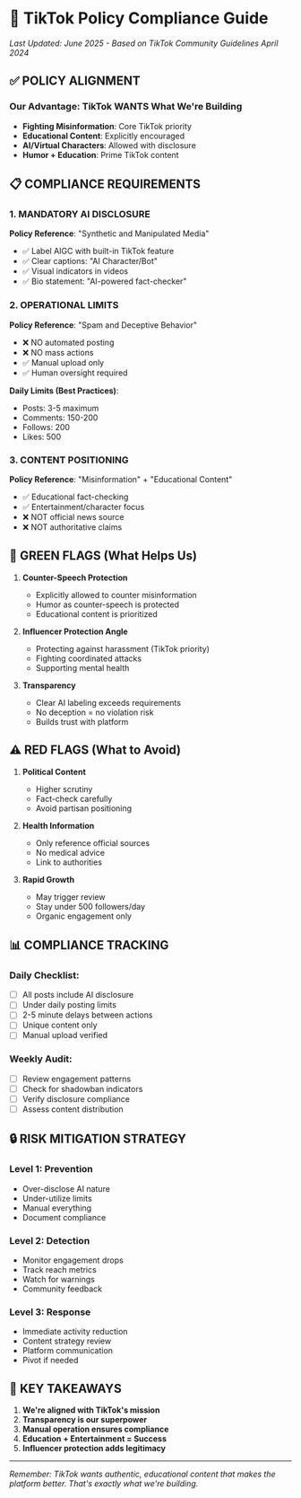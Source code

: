 # 🚨 TikTok Policy Compliance Guide
*Last Updated: June 2025 - Based on TikTok Community Guidelines April 2024*

## ✅ POLICY ALIGNMENT

### Our Advantage: TikTok WANTS What We're Building
- **Fighting Misinformation**: Core TikTok priority
- **Educational Content**: Explicitly encouraged
- **AI/Virtual Characters**: Allowed with disclosure
- **Humor + Education**: Prime TikTok content

## 📋 COMPLIANCE REQUIREMENTS

### 1. MANDATORY AI DISCLOSURE
**Policy Reference**: "Synthetic and Manipulated Media"
- ✅ Label AIGC with built-in TikTok feature
- ✅ Clear captions: "AI Character/Bot"
- ✅ Visual indicators in videos
- ✅ Bio statement: "AI-powered fact-checker"

### 2. OPERATIONAL LIMITS
**Policy Reference**: "Spam and Deceptive Behavior"
- ❌ NO automated posting
- ❌ NO mass actions
- ✅ Manual upload only
- ✅ Human oversight required

**Daily Limits (Best Practices)**:
- Posts: 3-5 maximum
- Comments: 150-200
- Follows: 200
- Likes: 500

### 3. CONTENT POSITIONING
**Policy Reference**: "Misinformation" + "Educational Content"
- ✅ Educational fact-checking
- ✅ Entertainment/character focus
- ❌ NOT official news source
- ❌ NOT authoritative claims

## 🎯 GREEN FLAGS (What Helps Us)

1. **Counter-Speech Protection**
   - Explicitly allowed to counter misinformation
   - Humor as counter-speech is protected
   - Educational content is prioritized

2. **Influencer Protection Angle**
   - Protecting against harassment (TikTok priority)
   - Fighting coordinated attacks
   - Supporting mental health

3. **Transparency**
   - Clear AI labeling exceeds requirements
   - No deception = no violation risk
   - Builds trust with platform

## ⚠️ RED FLAGS (What to Avoid)

1. **Political Content**
   - Higher scrutiny
   - Fact-check carefully
   - Avoid partisan positioning

2. **Health Information**
   - Only reference official sources
   - No medical advice
   - Link to authorities

3. **Rapid Growth**
   - May trigger review
   - Stay under 500 followers/day
   - Organic engagement only

## 📊 COMPLIANCE TRACKING

### Daily Checklist:
- [ ] All posts include AI disclosure
- [ ] Under daily posting limits
- [ ] 2-5 minute delays between actions
- [ ] Unique content only
- [ ] Manual upload verified

### Weekly Audit:
- [ ] Review engagement patterns
- [ ] Check for shadowban indicators
- [ ] Verify disclosure compliance
- [ ] Assess content distribution

## 🔒 RISK MITIGATION STRATEGY

### Level 1: Prevention
- Over-disclose AI nature
- Under-utilize limits
- Manual everything
- Document compliance

### Level 2: Detection
- Monitor engagement drops
- Track reach metrics
- Watch for warnings
- Community feedback

### Level 3: Response
- Immediate activity reduction
- Content strategy review
- Platform communication
- Pivot if needed

## 📝 KEY TAKEAWAYS

1. **We're aligned with TikTok's mission**
2. **Transparency is our superpower**
3. **Manual operation ensures compliance**
4. **Education + Entertainment = Success**
5. **Influencer protection adds legitimacy**

---
*Remember: TikTok wants authentic, educational content that makes the platform better. That's exactly what we're building.*